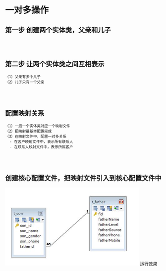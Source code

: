 # 一对多操作

## 第一步 创建两个实体类，父亲和儿子

<br><br>

## 第二步 让两个实体类之间互相表示
```
（1）父亲有多个儿子
（2）儿子只有一个父亲
```

<br><br>

## 配置映射关系
```
（1）一般一个实体类对应一个映射文件
（2）把映射最基本配置完成
（3）在映射文件中，配置一对多关系
  - 在客户映射文件中，表示所有联系人
  - 在联系人映射文件中，表示所属客户
```

<br><br>

## 创建核心配置文件，把映射文件引入到核心配置文件中
![img](https://github.com/luguanxing/JavaWeb-Study/blob/master/Hibernate/05-%E4%B8%80%E5%AF%B9%E5%A4%9A%E6%93%8D%E4%BD%9C/pic.jpg?raw=true)
 运行效果
 
